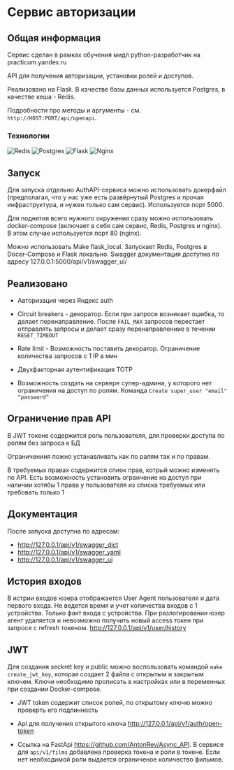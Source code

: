 #  Сервис авторизации

## Общая информация

Сервис сделан в рамках обучения мидл python-разработчик на practicum.yandex.ru

API для получения авторизации, установки ролей и доступов. 

Реализовано на Flask. В качестве базы данных используется Postgres, в качестве кеша - Redis.

Подробности про методы и аргументы - см. `http://HOST:PORT/api/openapi`.

### Технологии

![Redis](https://img.shields.io/badge/redis-%23DD0031.svg?style=for-the-badge&logo=redis&logoColor=white)
![Postgres](https://img.shields.io/badge/postgres-%23316192.svg?style=for-the-badge&logo=postgresql&logoColor=white)
![Flask](https://img.shields.io/badge/flask-%23000.svg?style=for-the-badge&logo=flask&logoColor=white)
![Nginx](https://img.shields.io/badge/nginx-%23009639.svg?style=for-the-badge&logo=nginx&logoColor=white)
## Запуск

Для запуска отдельно AuthAPI-сервиса можно использовать докерфайл (предполагая, что у нас уже есть развёрнутый Postgres и прочая инфраструктура, и нужен только сам сервис). Используется порт 5000.

Для поднятия всего нужного окружения сразу можно использовать docker-compose (включает в себя сам сервис, Redis, Postgres и nginx). В этом случае используется порт 80 (nginx).

Можно использовать Make flask_local. Запускает Redis, Postgres в Docer-Compose и Flask локально. Swagger документация доступна по адресу 127.0.0.1:5000/api/v1/swagger_ui/

 ## Реализовано

* Авторизация через Яндекс auth

* Circuit breakers - декоратор. Если при запросе возникает ошибка, то делает перенаправление.
После `FAIL_MAX` запросов перестает отправлять запросы
и делает сразу перенаправлениие в течении `RESET_TIMEOUT`

* Rate limit - Возможность поставить декоратор. Ограничение количества запросов с 1 IP в мин

* Двухфакторная аутентификация TOTP

* Возможность создать на сервере супер-админа, у которого нет ограничения на доступ по ролям.
Команда `Create super_user "email" "password"`

## Ограничение прав API
В JWT токене содержится роль пользователя, для проверки доступа по ролям без запроса к БД

Ограничениия пожно устанавливать как по ралям так и по правам.

В требуемых правах содержится спиок прав, котрый можно изменять по API.
Есть возможность установить огранчение на доступ при наличии хотябы 1 права у пользователя из списка требуемых
или требовать только 1

## Документация

После запуска доступна по адресам:
* http://127.0.0.1/api/v1/swagger_dict
* http://127.0.0.1/api/v1/swagger_yaml
* http://127.0.0.1/api/v1/swagger_ui

##  История входов

В истрии входов юзера отображается User Agent пользователя и дата первого входа. 
Не ведется время и учет количества входов с 1 устройства. Только факт входа с устройства. 
При разлогировании юзер агент удаляется и невозможно получить новый access токен при запросе с refresh токеном.
 http://127.0.0.1/api/v1/user/history

## JWT 

Для создания seckret key и publiс можно воспользовать командой `make create_jwt_key`, которая создает 2 файла с открытым и закрытым ключем.
Ключи необходимо прописать в настройках или в переменных при создании Docker-compose.

* JWT token содержит список ролей, по открытому ключю можно проверть его подлинность 

* Api для получения открытого ключа  http://127.0.0.1/api/v1/auth/open-token

* Cсылка на FastApi https://github.com/AntonRev/Async_API. В сервисе для `api/v1/films` добавлена проверка токена и роли в токене. Если нет необходимой роли выдается ограниченое количество фильмов.
